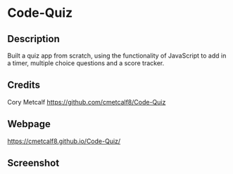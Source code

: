# Code-Quiz

## Description
Built a quiz app from scratch, using the functionality of JavaScript to add in a timer, multiple choice questions and a score tracker. 

## Credits
Cory Metcalf https://github.com/cmetcalf8/Code-Quiz

## Webpage
https://cmetcalf8.github.io/Code-Quiz/

## Screenshot
